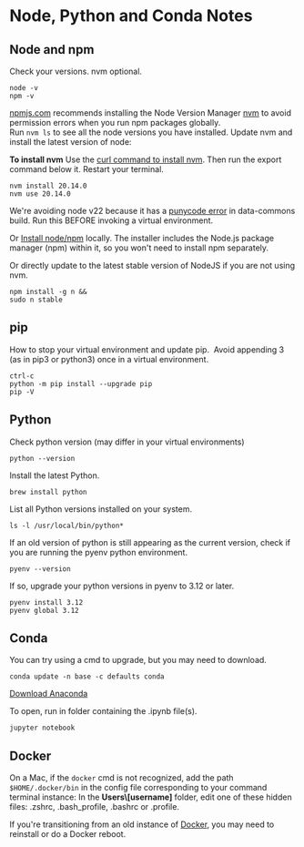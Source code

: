 # Node, Python and Conda Notes

## Node and npm

Check your versions. nvm optional.

	node -v
	npm -v

[npmjs.com](https://docs.npmjs.com/downloading-and-installing-node-js-and-npm) recommends installing the Node Version Manager [nvm](https://github.com/nvm-sh/nvm) to avoid permission errors when you run npm packages globally.  
Run `nvm ls` to see all the node versions you have installed. Update nvm and install the latest version of node:

**To install nvm** Use the [curl command to install nvm](https://github.com/nvm-sh/nvm). Then run the export command below it. Restart your terminal.

	nvm install 20.14.0
	nvm use 20.14.0

We're avoiding node v22 because it has a [punycode error](https://stackoverflow.com/questions/68774489/punycode-is-deprecated-in-npm-what-should-i-replace-it-with) in data-commons build.  Run this BEFORE invoking a virtual environment.

<!--
To installing node if the version commands find nothing:

	nvm install --lts --reinstall-packages-from=current
	nvm install node
	nvm alias default node
-->

Or [Install node/npm](https://nodejs.org/en/download) locally. The installer includes the Node.js package manager (npm) within it, so you won't need to install npm separately.

Or directly update to the latest stable version of NodeJS if you are not using nvm.
<!-- https://askubuntu.com/questions/426750/how-can-i-update-my-nodejs-to-the-latest-version-->

	npm install -g n &&
	sudo n stable


## pip

How to stop your virtual environment and update pip. &nbsp;Avoid appending 3 (as in pip3 or python3) once in a virtual environment.

	ctrl-c
	python -m pip install --upgrade pip
	pip -V


## Python

Check python version (may differ in your virtual environments)

	python --version

Install the latest Python.

	brew install python

List all Python versions installed on your system.

	ls -l /usr/local/bin/python*

If an old version of python is still appearing as the current version,
check if you are running the pyenv python environment.

	pyenv --version

If so, upgrade your python versions in pyenv to 3.12 or later.

	pyenv install 3.12
	pyenv global 3.12


## Conda

You can try using a cmd to upgrade, but you may need to download.

	conda update -n base -c defaults conda

[Download Anaconda](https://www.anaconda.com/download)

To open, run in folder containing the .ipynb file(s).

	jupyter notebook

## Docker

On a Mac, if the `docker` cmd is not recognized, add the path `$HOME/.docker/bin` in the config file corresponding to your command terminal instance:  In the **Users\\[username]** folder, edit one of these hidden files: .zshrc, .bash_profile, .bashrc or .profile.

If you're transitioning from an old instance of [Docker](https://www.docker.com/products/docker-desktop/), you may need to reinstall or do a Docker reboot.

<!--
Probably not needed:

Run if your version of conda won't update on your Mac. [source](https://stackoverflow.com/questions/75988022/conda-wont-update-on-macos)

	brew install python &&
	conda install -n base -c defaults 'conda>=24.3.0'

For the python install, you may also need to run:

	xcode-select --install

Type "python" followed by hitting tab key to see your python versions.

Make python3.12 (or a newer version) the main version on your system:

https://stackoverflow.com/questions/74343871/how-do-i-fix-my-python-version-showing-up-in-terminal

	# If you already have a python sym-link or binary file there, rename it
	sudo mv /usr/local/bin/python /usr/local/bin/python-

	# create sym-link to python3.11
	sudo ln -s `which python3.12` /usr/local/bin/python

	# check the version
	python --version
-->

<!--

After running brew install python

Says 3.12, but python --version returns 3.8.5

==> No broken dependents to reinstall!
==> Caveats
==> python@3.12
Python has been installed as
  /usr/local/bin/python3

Unversioned symlinks `python`, `python-config`, `pip` etc. pointing to
`python3`, `python3-config`, `pip3` etc., respectively, have been installed into
  /usr/local/opt/python@3.12/libexec/bin

See: https://docs.brew.sh/Homebrew-and-Python
==> pipx
zsh completions have been installed to:
  /usr/local/share/zsh/site-functions
==> postgresql@14
This formula has created a default database cluster with:
  initdb --locale=C -E UTF-8 /usr/local/var/postgresql@14
For more details, read:
  https://www.postgresql.org/docs/14/app-initdb.html

To start postgresql@14 now and restart at login:
  brew services start postgresql@14
Or, if you don't want/need a background service you can just run:
  /usr/local/opt/postgresql@14/bin/postgres -D /usr/local/var/postgresql@14
 -->
